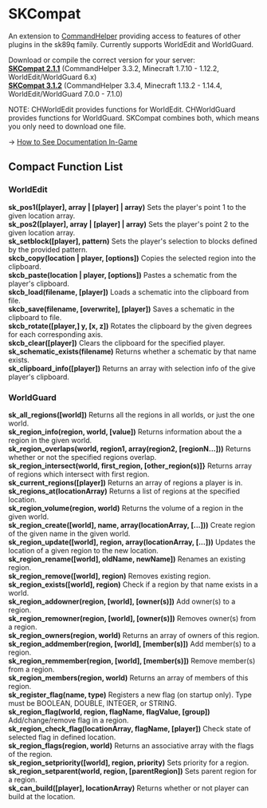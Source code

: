 SKCompat
========

An extension to [CommandHelper](https://github.com/sk89q/CommandHelper) providing access to features of other plugins in the sk89q family. Currently supports WorldEdit and WorldGuard.

Download or compile the correct version for your server:
<br>**[SKCompat 2.1.1](https://github.com/jb-aero/SKCompat/commit/058a9fd2bf812af7b76516d751edf89ce95936c3)** (CommandHelper 3.3.2, Minecraft 1.7.10 - 1.12.2, WorldEdit/WorldGuard 6.x)
<br>**[SKCompat 3.1.2](https://letsbuild.net/jenkins/job/SKCompat/lastSuccessfulBuild/)** (CommandHelper 3.3.4, Minecraft 1.13.2 - 1.14.4, WorldEdit/WorldGuard 7.0.0 - 7.1.0)

NOTE: CHWorldEdit provides functions for WorldEdit. CHWorldGuard provides functions for WorldGuard. SKCompat combines both, which means you only need to download one file.

-> [How to See Documentation In-Game](https://github.com/jb-aero/SKCompat/blob/master/DOCUMENTATION.md)

## Compact Function List
### WorldEdit

**sk_pos1([player], array | [player] | array)** Sets the player's point 1 to the given location array.<br>
**sk_pos2([player], array | [player] | array)** Sets the player's point 2 to the given location array.<br>
**sk_setblock([player], pattern)** Sets the player's selection to blocks defined by the provided pattern.<br>
**skcb_copy(location | player, [options])** Copies the selected region into the clipboard.<br>
**skcb_paste(location | player, [options])** Pastes a schematic from the player's clipboard.<br>
**skcb_load(filename, [player])** Loads a schematic into the clipboard from file.<br>
**skcb_save(filename, [overwrite], [player])** Saves a schematic in the clipboard to file.<br>
**skcb_rotate([player,] y, [x, z])** Rotates the clipboard by the given degrees for each corresponding axis.<br>
**skcb_clear([player])** Clears the clipboard for the specified player.<br>
**sk_schematic_exists(filename)** Returns whether a schematic by that name exists.<br>
**sk_clipboard_info([player])** Returns an array with selection info of the give player's clipboard.

### WorldGuard

**sk_all_regions([world])** Returns all the regions in all worlds, or just the one world.<br>
**sk_region_info(region, world, [value])** Returns information about the a region in the given world.<br>
**sk_region_overlaps(world, region1, array(region2, [regionN...]))** Returns whether or not the specified regions overlap.<br>
**sk_region_intersect(world, first_region, [other_region(s)]}** Returns array of regions which intersect with first region.<br>
**sk_current_regions([player])** Returns an array of regions a player is in.<br>
**sk_regions_at(locationArray)** Returns a list of regions at the specified location.<br>
**sk_region_volume(region, world)** Returns the volume of a region in the given world.<br>
**sk_region_create([world], name, array(locationArray, [...]))** Create region of the given name in the given world.<br>
**sk_region_update([world], region, array(locationArray, [...]))** Updates the location of a given region to the new location.<br>
**sk_region_rename([world], oldName, newName])** Renames an existing region.<br>
**sk_region_remove([world], region)** Removes existing region.<br>
**sk_region_exists([world], region)** Check if a region by that name exists in a world.<br>
**sk_region_addowner(region, [world], [owner(s)])** Add owner(s) to a region.<br>
**sk_region_remowner(region, [world], [owner(s)])** Removes owner(s) from a region.<br>
**sk_region_owners(region, world)** Returns an array of owners of this region.<br>
**sk_region_addmember(region, [world], [member(s)])** Add member(s) to a region.<br>
**sk_region_remmember(region, [world], [member(s)])** Remove member(s) from a region.<br>
**sk_region_members(region, world)** Returns an array of members of this region.<br>
**sk_register_flag(name, type)** Registers a new flag (on startup only). Type must be BOOLEAN, DOUBLE, INTEGER, or STRING.<br>
**sk_region_flag(world, region, flagName, flagValue, [group])** Add/change/remove flag in a region.<br>
**sk_region_check_flag(locationArray, flagName, [player])** Check state of selected flag in defined location.<br>
**sk_region_flags(region, world)** Returns an associative array with the flags of the region.<br>
**sk_region_setpriority([world], region, priority)** Sets priority for a region.<br>
**sk_region_setparent(world, region, [parentRegion])** Sets parent region for a region.<br>
**sk_can_build([player], locationArray)** Returns whether or not player can build at the location.
